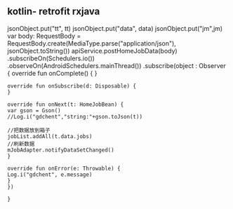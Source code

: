## kotlin- retrofit rxjava 
 jsonObject.put("tt", tt)
    jsonObject.put("data", data)
    jsonObject.put("jm",jm)
    var body: RequestBody = RequestBody.create(MediaType.parse("application/json"), jsonObject.toString())
    apiService.postHomeJobData(body)
    .subscribeOn(Schedulers.io())
    .observeOn(AndroidSchedulers.mainThread())
    .subscribe(object : Observer<HomeJobBean> {
    override fun onComplete() {
    }

    override fun onSubscribe(d: Disposable) {
    }

    override fun onNext(t: HomeJobBean) {
    var gson = Gson()
    //Log.i("gdchent","string:"+gson.toJson(t))

    //把数据放到箱子
    jobList.addAll(t.data.jobs)
    //刷新数据
    mJobAdapter.notifyDataSetChanged()
    }

    override fun onError(e: Throwable) {
    Log.i("gdchent", e.message)
    }
    })

    }
